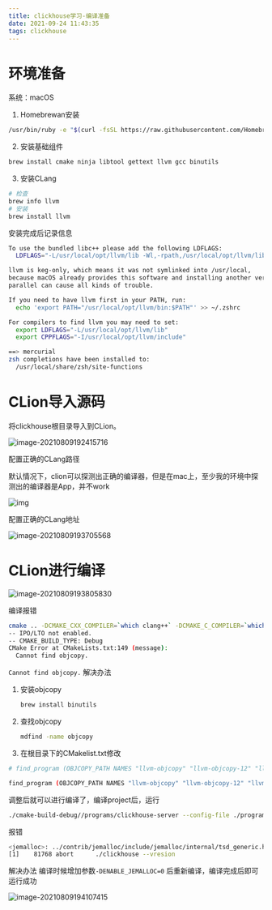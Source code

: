 ```yaml
---
title: clickhouse学习-编译准备
date: 2021-09-24 11:43:35
tags: clickhouse
---
```


# 环境准备

系统：macOS

1. Homebrewan安装

```sh
/usr/bin/ruby -e "$(curl -fsSL https://raw.githubusercontent.com/Homebrew/install/master/install)"
```

2. 安装基础组件

```sh
brew install cmake ninja libtool gettext llvm gcc binutils
```

3. 安装CLang

```sh
# 检查
brew info llvm
# 安装
brew install llvm
```

安装完成后记录信息

```sh
To use the bundled libc++ please add the following LDFLAGS:
  LDFLAGS="-L/usr/local/opt/llvm/lib -Wl,-rpath,/usr/local/opt/llvm/lib"

llvm is keg-only, which means it was not symlinked into /usr/local,
because macOS already provides this software and installing another version in
parallel can cause all kinds of trouble.

If you need to have llvm first in your PATH, run:
  echo 'export PATH="/usr/local/opt/llvm/bin:$PATH"' >> ~/.zshrc

For compilers to find llvm you may need to set:
  export LDFLAGS="-L/usr/local/opt/llvm/lib"
  export CPPFLAGS="-I/usr/local/opt/llvm/include"

==> mercurial
zsh completions have been installed to:
  /usr/local/share/zsh/site-functions
```

# CLion导入源码

将clickhouse根目录导入到CLion。

![image-20210809192415716](https://gitee.com/huldar/image/raw/master/uPic/2021-08-09/image-20210809192415716.png)

配置正确的CLang路径

默认情况下，clion可以探测出正确的编译器，但是在mac上，至少我的环境中探测出的编译器是App，并不work

![img](https://gitee.com/huldar/image/raw/master/uPic/2021-08-09/webp.jpg)

配置正确的CLang地址

![image-20210809193705568](https://gitee.com/huldar/image/raw/master/uPic/2021-08-09/image-20210809193705568.png)

# CLion进行编译

![image-20210809193805830](https://gitee.com/huldar/image/raw/master/uPic/2021-08-09/image-20210809193805830.png)

编译报错

```sh
cmake .. -DCMAKE_CXX_COMPILER=`which clang++` -DCMAKE_C_COMPILER=`which clang` -DCMAKE_BUILD_TYPE=Debug -DCMAKE_BUILD_WITH_INSTALL_RPATH=ON
-- IPO/LTO not enabled.
-- CMAKE_BUILD_TYPE: Debug
CMake Error at CMakeLists.txt:149 (message):
  Cannot find objcopy.
```

`Cannot find objcopy.` 解决办法

1. 安装objcopy

   ```sh
   brew install binutils
   ```



2. 查找objcopy

   ```sh
   mdfind -name objcopy
   ```



3. 在根目录下的CMakelist.txt修改

```sh
# find_program (OBJCOPY_PATH NAMES "llvm-objcopy" "llvm-objcopy-12" "llvm-objcopy-11" "llvm-objcopy-10" "llvm-objcopy-9" "llvm-objcopy-8" "objcopy")

find_program (OBJCOPY_PATH NAMES "llvm-objcopy" "llvm-objcopy-12" "llvm-objcopy-11" "llvm-objcopy-10" "llvm-objcopy-9" "llvm-objcopy-8" "objcopy"  PATHS "/usr/local/Cellar/binutils/2.36.1/x86_64-apple-darwin20.2.0/bin")

```

调整后就可以进行编译了，编译project后，运行

```sh
./cmake-build-debug//programs/clickhouse-server --config-file ./programs/server/config.xml
```

报错

```sh
<jemalloc>: ../contrib/jemalloc/include/jemalloc/internal/tsd_generic.h:145: Failed assertion: "tsd_booted"
[1]    81768 abort      ./clickhouse --vresion
```

解决办法 编译时候增加参数`-DENABLE_JEMALLOC=0` 后重新编译，编译完成后即可运行成功

![image-20210809194107415](https://gitee.com/huldar/image/raw/master/uPic/2021-08-09/image-20210809194107415.png)
